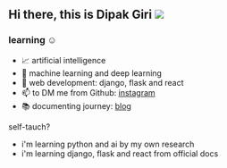 ## Hi there, this is Dipak Giri <img src="https://img.shields.io/badge/python-Developer-%23FFE538"/>
### learning ☺️
- 📈 artificial intelligence
- 👋 machine learning and deep learning
- 🌱 web development: django, flask and react
- 📫 to DM me from Github: [instagram](https://www.instagram.com/dipakgiri.py)
- 📚 documenting journey: [blog](https://github.com/devdipakgiri/devdipakgiri/blog/)

self-tauch?
- i'm learning python and ai by my own research
- i'm learning django, flask and react from official docs

